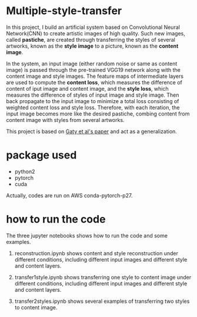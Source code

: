 # Multiple-style-transfer

In this project, I build an artificial system based on Convolutional Neural Network(CNN) to create artistic images of high quality. Such new images, called **pastiche**, are created through transferring the styles of several artworks, known as the  **style image** to a picture, known as the **content image**.

In the system, an input image (either random noise or same as content image) is passed through the pre-trained VGG19 network along with the content image and style images. The feature maps of intermediate layers are used to compute the **content loss**, which measures the difference of content of iput image and content image, and the **style loss**, which measures the difference of styles of input image and style image. Then back propagate to the input image to minimize a total loss consisting of weighted content loss and style loss. Therefore, with each iteration, the input image becomes 
more like the desired pastiche, combing content from content image with styles from several artworks. 

This project is based on [Gaty et al's paper](https://arxiv.org/abs/1508.06576) and act as a generalization.


# package used 
- python2
- pytorch
- cuda

Actually, codes are run on AWS conda-pytorch-p27.

# how to run the code
The three jupyter notebooks shows how to run the code and some examples. 

1. reconstruction.ipynb shows content and style reconstruction under different conditions, including different 
input images and different style and content layers.

2. transfer1style.ipynb shows transferring one style to content image under different conditions, including different 
input images and different style and content layers.

3. transfer2styles.ipynb shows several examples of transferring two styles to content image.
